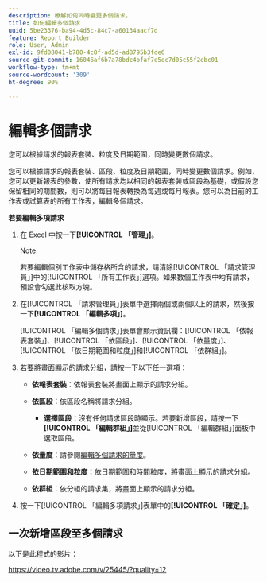 ```yaml
---
description: 瞭解如何同時變更多個請求。
title: 如何編輯多個請求
uuid: 5be23376-ba94-4d5c-84c7-a60134aacf7d
feature: Report Builder
role: User, Admin
exl-id: 9fd08041-b780-4c8f-ad5d-ad8795b3fde6
source-git-commit: 16046af6b7a78bdc4bfaf7e5ec7d05c55f2ebc01
workflow-type: tm+mt
source-wordcount: '309'
ht-degree: 90%

---
```


# 編輯多個請求

您可以根據請求的報表套裝、粒度及日期範圍，同時變更數個請求。

您可以根據請求的報表套裝、區段、粒度及日期範圍，同時變更數個請求。例如，您可以更新報表的參數，使所有請求均以相同的報表套裝或區段為基礎，或假設您保留相同的期間數，則可以將每日報表轉換為每週或每月報表。您可以為目前的工作表或試算表的所有工作表，編輯多個請求。

**若要編輯多項請求**

1. 在 Excel 中按一下&#x200B;**[!UICONTROL 「管理」]**。

   >[!NOTE]
   >
   >若要編輯個別工作表中儲存格所含的請求，請清除[!UICONTROL 「請求管理員」]中的[!UICONTROL 「所有工作表」]選項。如果數個工作表中均有請求，預設會勾選此核取方塊。

1. 在[!UICONTROL 「請求管理員」]表單中選擇兩個或兩個以上的請求，然後按一下&#x200B;**[!UICONTROL 「編輯多項」]**。

   [!UICONTROL 「編輯多個請求」]表單會顯示資訊欄：[!UICONTROL 「依報表套裝」]、[!UICONTROL 「依區段」]、[!UICONTROL 「依量度」]、[!UICONTROL 「依日期範圍和粒度」]和[!UICONTROL 「依群組」]。
1. 若要將畫面顯示的請求分組，請按一下以下任一選項：

   * **依報表套裝**：依報表套裝將畫面上顯示的請求分組。
   * **依區段**：依區段名稱將請求分組。

      * **選擇區段**：沒有任何請求區段時顯示。若要新增區段，請按一下&#x200B;**[!UICONTROL 「編輯群組」]**&#x200B;並從[!UICONTROL 「編輯群組」]面板中選取區段。

   * **依量度**：請參閱[編輯多個請求的量度](/help/analyze/legacy-report-builder/manage-requests/edit-multiple-metrics.md)。

   * **依日期範圍和粒度**：依日期範圍和時間粒度，將畫面上顯示的請求分組。
   * **依群組**：依分組的請求集，將畫面上顯示的請求分組。

1. 按一下[!UICONTROL 「編輯多項請求」]表單中的&#x200B;**[!UICONTROL 「確定」]**。

## 一次新增區段至多個請求

以下是此程式的影片：

https://video.tv.adobe.com/v/25445/?quality=12
